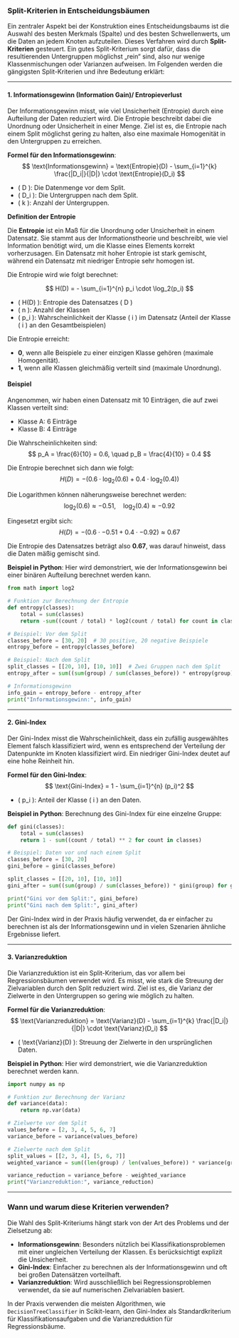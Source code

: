 ### **Split-Kriterien in Entscheidungsbäumen**

Ein zentraler Aspekt bei der Konstruktion eines Entscheidungsbaums ist die Auswahl des besten Merkmals (Spalte) und des besten Schwellenwerts, um die Daten an jedem Knoten aufzuteilen. Dieses Verfahren wird durch **Split-Kriterien** gesteuert. Ein gutes Split-Kriterium sorgt dafür, dass die resultierenden Untergruppen möglichst „rein“ sind, also nur wenige Klassenmischungen oder Varianzen aufweisen. Im Folgenden werden die gängigsten Split-Kriterien und ihre Bedeutung erklärt:

---

#### **1. Informationsgewinn (Information Gain)/ Entropieverlust**

Der Informationsgewinn misst, wie viel Unsicherheit (Entropie) durch eine Aufteilung der Daten reduziert wird. Die Entropie beschreibt dabei die Unordnung oder Unsicherheit in einer Menge. Ziel ist es, die Entropie nach einem Split möglichst gering zu halten, also eine maximale Homogenität in den Untergruppen zu erreichen.

**Formel für den Informationsgewinn**:
$$
\text{Informationsgewinn} = \text{Entropie}(D) - \sum_{i=1}^{k} \frac{|D_i|}{|D|} \cdot \text{Entropie}(D_i)
$$

- \( D \): Die Datenmenge vor dem Split.  
- \( D_i \): Die Untergruppen nach dem Split.  
- \( k \): Anzahl der Untergruppen.




**Definition der Entropie**

Die **Entropie** ist ein Maß für die Unordnung oder Unsicherheit in einem Datensatz. Sie stammt aus der Informationstheorie und beschreibt, wie viel Information benötigt wird, um die Klasse eines Elements korrekt vorherzusagen. Ein Datensatz mit hoher Entropie ist stark gemischt, während ein Datensatz mit niedriger Entropie sehr homogen ist.


Die Entropie wird wie folgt berechnet:

$$
H(D) = - \sum_{i=1}^{n} p_i \cdot \log_2(p_i)
$$

- \( H(D) \): Entropie des Datensatzes \( D \)  
- \( n \): Anzahl der Klassen  
- \( p_i \): Wahrscheinlichkeit der Klasse \( i \) im Datensatz (Anteil der Klasse \( i \) an den Gesamtbeispielen)  

Die Entropie erreicht:
- **0**, wenn alle Beispiele zu einer einzigen Klasse gehören (maximale Homogenität).  
- **1**, wenn alle Klassen gleichmäßig verteilt sind (maximale Unordnung).  


#### **Beispiel**
Angenommen, wir haben einen Datensatz mit 10 Einträgen, die auf zwei Klassen verteilt sind:
- Klasse A: 6 Einträge  
- Klasse B: 4 Einträge  

Die Wahrscheinlichkeiten sind:
$$
p_A = \frac{6}{10} = 0.6, \quad p_B = \frac{4}{10} = 0.4
$$

Die Entropie berechnet sich dann wie folgt:
$$
H(D) = - (0.6 \cdot \log_2(0.6) + 0.4 \cdot \log_2(0.4))
$$

Die Logarithmen können näherungsweise berechnet werden:
$$
\log_2(0.6) \approx -0.51, \quad \log_2(0.4) \approx -0.92
$$

Eingesetzt ergibt sich:
$$
H(D) = - (0.6 \cdot -0.51 + 0.4 \cdot -0.92) \approx 0.67
$$

Die Entropie des Datensatzes beträgt also **0.67**, was darauf hinweist, dass die Daten mäßig gemischt sind.

**Beispiel in Python**:
Hier wird demonstriert, wie der Informationsgewinn bei einer binären Aufteilung berechnet werden kann.

```python
from math import log2

# Funktion zur Berechnung der Entropie
def entropy(classes):
    total = sum(classes)
    return -sum((count / total) * log2(count / total) for count in classes if count > 0)

# Beispiel: Vor dem Split
classes_before = [30, 20]  # 30 positive, 20 negative Beispiele
entropy_before = entropy(classes_before)

# Beispiel: Nach dem Split
split_classes = [[20, 10], [10, 10]]  # Zwei Gruppen nach dem Split
entropy_after = sum((sum(group) / sum(classes_before)) * entropy(group) for group in split_classes)

# Informationsgewinn
info_gain = entropy_before - entropy_after
print("Informationsgewinn:", info_gain)
```

---

#### **2. Gini-Index**

Der Gini-Index misst die Wahrscheinlichkeit, dass ein zufällig ausgewähltes Element falsch klassifiziert wird, wenn es entsprechend der Verteilung der Datenpunkte im Knoten klassifiziert wird. Ein niedriger Gini-Index deutet auf eine hohe Reinheit hin.

**Formel für den Gini-Index**:
$$
\text{Gini-Index} = 1 - \sum_{i=1}^{n} (p_i)^2
$$

- \( p_i \): Anteil der Klasse \( i \) an den Daten.  

**Beispiel in Python**:
Berechnung des Gini-Index für eine einzelne Gruppe:

```python
def gini(classes):
    total = sum(classes)
    return 1 - sum((count / total) ** 2 for count in classes)

# Beispiel: Daten vor und nach einem Split
classes_before = [30, 20]
gini_before = gini(classes_before)

split_classes = [[20, 10], [10, 10]]
gini_after = sum((sum(group) / sum(classes_before)) * gini(group) for group in split_classes)

print("Gini vor dem Split:", gini_before)
print("Gini nach dem Split:", gini_after)
```

Der Gini-Index wird in der Praxis häufig verwendet, da er einfacher zu berechnen ist als der Informationsgewinn und in vielen Szenarien ähnliche Ergebnisse liefert.

---

#### **3. Varianzreduktion**

Die Varianzreduktion ist ein Split-Kriterium, das vor allem bei Regressionsbäumen verwendet wird. Es misst, wie stark die Streuung der Zielvariablen durch den Split reduziert wird. Ziel ist es, die Varianz der Zielwerte in den Untergruppen so gering wie möglich zu halten.

**Formel für die Varianzreduktion**:
$$
\text{Varianzreduktion} = \text{Varianz}(D) - \sum_{i=1}^{k} \frac{|D_i|}{|D|} \cdot \text{Varianz}(D_i)
$$

- \( \text{Varianz}(D) \): Streuung der Zielwerte in den ursprünglichen Daten.  

**Beispiel in Python**:
Hier wird demonstriert, wie die Varianzreduktion berechnet werden kann.

```python
import numpy as np

# Funktion zur Berechnung der Varianz
def variance(data):
    return np.var(data)

# Zielwerte vor dem Split
values_before = [2, 3, 4, 5, 6, 7]
variance_before = variance(values_before)

# Zielwerte nach dem Split
split_values = [[2, 3, 4], [5, 6, 7]]
weighted_variance = sum((len(group) / len(values_before)) * variance(group) for group in split_values)

variance_reduction = variance_before - weighted_variance
print("Varianzreduktion:", variance_reduction)
```

---

### **Wann und warum diese Kriterien verwenden?**

Die Wahl des Split-Kriteriums hängt stark von der Art des Problems und der Zielsetzung ab:
- **Informationsgewinn**: Besonders nützlich bei Klassifikationsproblemen mit einer ungleichen Verteilung der Klassen. Es berücksichtigt explizit die Unsicherheit.
- **Gini-Index**: Einfacher zu berechnen als der Informationsgewinn und oft bei großen Datensätzen vorteilhaft.
- **Varianzreduktion**: Wird ausschließlich bei Regressionsproblemen verwendet, da sie auf numerischen Zielvariablen basiert.

In der Praxis verwenden die meisten Algorithmen, wie `DecisionTreeClassifier` in Scikit-learn, den Gini-Index als Standardkriterium für Klassifikationsaufgaben und die Varianzreduktion für Regressionsbäume. 

